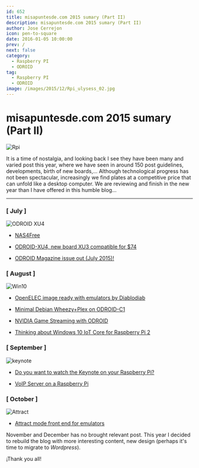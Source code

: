 ```yaml
---
id: 652
title: misapuntesde.com 2015 sumary (Part II)
description: misapuntesde.com 2015 sumary (Part II)
author: Jose Cerrejon
icon: pen-to-square
date: 2016-01-05 10:00:00
prev: /
next: false
category:
  - Raspberry PI
  - ODROID
tag:
  - Raspberry PI
  - ODROID
image: /images/2015/12/Rpi_ulysess_02.jpg
---
```


# misapuntesde.com 2015 sumary (Part II)

![Rpi](/images/2015/12/Rpi_ulysess_02.jpg)

It is a time of nostalgia, and looking back I see they have been many and varied post this year, where we have seen in around 150 post guidelines, developments, birth of new boards,... Although technological progress has not been spectacular, increasingly we find plates at a competitive price that can unfold like a desktop computer. We are reviewing and finish in the new year than I have offered in this humble blog...

- - -
### [ July ]

![ODROID XU4](/images/2015/07/odroid-xu4_02.jpg)

* [NAS4Free](/post.php?id=587)

* [ODROID-XU4, new board XU3 compatible for $74](/post.php?id=591)

* [ODROID Magazine issue out (July 2015)!](/post.php?id=593)

### [ August ]

![Win10](/images/2015/04/win_rpi_r.png)

* [OpenELEC image ready with emulators by Diablodiab](/post.php?id=599)

* [Minimal Debian Wheezy+Plex on ODROID-C1](/post.php?id=600)

* [NVIDIA Game Streaming with ODROID](/post.php?id=602)

* [Thinking about Windows 10 IoT Core for Raspberry Pi 2](/post.php?id=603)

### [ September ]

![keynote](/images/2015/09/keynote_92k15.png)

* [Do you want to watch the Keynote on your Raspberry Pi?](/post.php?id=616)

* [VoIP Server on a Raspberry Pi](/post.php?id=618)

### [ October ]

![Attract](/images/2015/10/attract.png)

* [Attract mode front end for emulators](/post.php?id=624)

November and December has no brought relevant post. This year I decided to rebuild the blog with more interesting content, new design (perhaps it's time to migrate to *Wordpress*).

¡Thank you all!